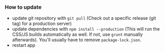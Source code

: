 ### How to update

-   update git repository with `git pull` (Check out a specific release (git tag) for a production server)
-   update dependencies with `npm install --production` (This will run the CSS/JS builds automatically as well. If not, use `grunt` manually afterwards). You'll usually have to remove `package-lock.json`.
-   restart app
